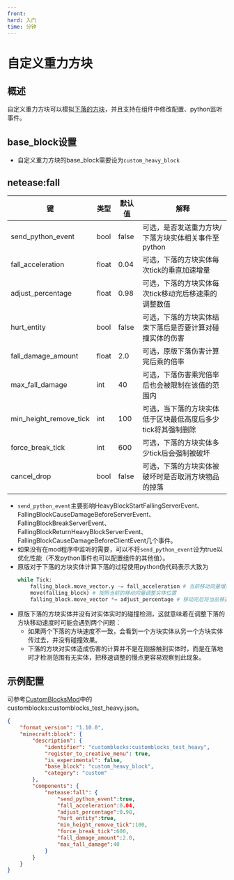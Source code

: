 ```yaml
---
front: 
hard: 入门
time: 分钟
---
```


# 自定义重力方块

## 概述

自定义重力方块可以模拟[下落的方块](https://minecraft.fandom.com/zh/wiki/%E4%B8%8B%E8%90%BD%E7%9A%84%E6%96%B9%E5%9D%97)，并且支持在组件中修改配置、python监听事件。


## base_block设置

- 自定义重力方块的base_block需要设为`custom_heavy_block`



## netease:fall

| 键           | 类型  | 默认值               | 解释                                                         |
| ------------ | ----- | -------------------- | ------------------------------------------------------------ |
| send_python_event | bool    | false | 可选，是否发送重力方块/下落方块实体相关事件至python         |
| fall_acceleration | float   | 0.04 | 可选，下落的方块实体每次tick的垂直加速增量 |
| adjust_percentage | float   | 0.98    | 可选，下落的方块实体每次tick移动完后移速乘的调整数值 |
| hurt_entity | bool   | false    | 可选，下落的方块实体结束下落后是否要计算对碰撞实体的伤害 |
| fall_damage_amount | float   | 2.0    | 可选，原版下落伤害计算完后乘的倍率 |
| max_fall_damage | int   | 40    | 可选，下落伤害乘完倍率后也会被限制在该值的范围内 |
| min_height_remove_tick | int   | 100    | 可选，当下落的方块实体低于区块最低高度后多少tick将其强制删除 |
| force_break_tick | int   | 600    | 可选，下落的方块实体多少tick后会强制被破坏 |
| cancel_drop | bool   | false    | 可选，下落的方块实体被破坏时是否取消方块物品的掉落 |

- `send_python_event`主要影响HeavyBlockStartFallingServerEvent、FallingBlockCauseDamageBeforeServerEvent、FallingBlockBreakServerEvent、FallingBlockReturnHeavyBlockServerEvent、FallingBlockCauseDamageBeforeClientEvent几个事件。
- 如果没有在mod程序中监听的需要，可以不将`send_python_event`设为true以优化性能（不发python事件也可以配置组件的其他值）。
- 原版对于下落的方块实体计算下落的过程使用python伪代码表示大致为
    ```python
    while Tick:
        falling_block.move_vector.y -= fall_acceleration # 当前移动向量增加一个向下的力
        move(falling_block) # 按照当前的移动向量调整实体位置
        falling_block.move_vector *= adjust_percentage # 移动完后将当前移速（移动向量）乘个数值回调
    ```
- 原版下落的方块实体并没有对实体实时的碰撞检测，这就意味着在调整下落的方块移动速度时可能会遇到两个问题：
    - 如果两个下落的方块速度不一致，会看到一个方块实体从另一个方块实体传过去，并没有碰撞效果。
    - 下落的方块对实体造成伤害的计算并不是在刚接触到实体时，而是在落地时才检测范围有无实体，把移速调整的慢点更容易观察到此现象。
## 示例配置
可参考[CustomBlocksMod](../../../13-模组SDK编程/60-Demo示例.md#CustomBlocksMod)中的customblocks:customblocks_test_heavy.json。
```json
{
    "format_version": "1.10.0",
    "minecraft:block": {
        "description": {
            "identifier": "customblocks:customblocks_test_heavy",
            "register_to_creative_menu": true,
            "is_experimental": false,
            "base_block": "custom_heavy_block",
            "category": "custom"
        },
        "components": {
            "netease:fall": {
                "send_python_event":true,
                "fall_acceleration":0.04,
                "adjust_percentage":0.98,
                "hurt_entity":true,
                "min_height_remove_tick":100,
                "force_break_tick":600,
                "fall_damage_amount":2.0,
                "max_fall_damage":40
            }
        }
    }
}
```